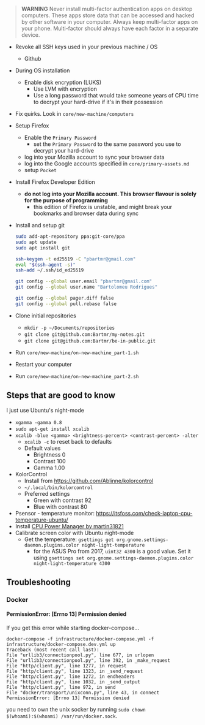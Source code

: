 > **WARNING** Never install multi-factor authentication apps on desktop computers. These apps store data that can be accessed and hacked by other software in your computer. Always keep multi-factor apps on your phone. Multi-factor should always have each factor in a separate device.

- Revoke all SSH keys used in your previous machine / OS
  - Github

- During OS installation
  - Enable disk encryption (LUKS)
    - Use LVM with encryption
    - Use a long password that would take someone years of CPU time to decrypt your hard-drive if it's in their possession

- Fix quirks. Look in `core/new-machine/computers`

- Setup Firefox
  - Enable the `Primary Password`
    - set the `Primary Password` to the same password you use to decrypt your hard-drive
  - log into your Mozilla account to sync your browser data
  - log into the Google accounts specified in `core/primary-assets.md`
  - setup `Pocket`

- Install Firefox Developer Edition
  - **do not log into your Mozilla account. This browser flavour is solely for the purpose of programming**
    - this edition of Firefox is unstable, and might break your bookmarks and browser data during sync

- Install and setup git
  ```bash
  sudo add-apt-repository ppa:git-core/ppa
  sudo apt update
  sudo apt install git

  ssh-keygen -t ed25519 -C "pbartmr@gmail.com"
  eval "$(ssh-agent -s)"
  ssh-add ~/.ssh/id_ed25519

  git config --global user.email "pbartmr@gmail.com"
  git config --global user.name "Bartolomeu Rodrigues"

  git config --global pager.diff false
  git config --global pull.rebase false
  ```

- Clone initial repositories
  - `mkdir -p ~/Documents/repositories`
  - `git clone git@github.com:Bartmr/my-notes.git`
  - `git clone git@github.com:Bartmr/be-in-public.git`

- Run `core/new-machine/on-new-machine_part-1.sh`

- Restart your computer

- Run `core/new-machine/on-new-machine_part-2.sh`

## Steps that are good to know

I just use Ubuntu's night-mode

- `xgamma -gamma 0.8`
- `sudo apt-get install xcalib`
- `xcalib -blue <gamma> <brightness-percent> <contrast-percent> -alter`
  - `xcalib -c` to reset back to defaults
  - Default values
    - Brightness 0
    - Contrast 100
    - Gamma 1.00
- KolorControl
  - Install from <https://github.com/Ablinne/kolorcontrol>
  - `~/.local/bin/kolorcontrol`
  - Preferred settings
    - Green with contrast 92
    - Blue with contrast 80
- Psensor - temperature monitor: <https://itsfoss.com/check-laptop-cpu-temperature-ubuntu/>
- Install [CPU Power Manager by martin31821](https://extensions.gnome.org/extension/945/cpu-power-manager/)
- Calibrate screen color with Ubuntu night-mode
  - Get the temperature: `gsettings get org.gnome.settings-daemon.plugins.color night-light-temperature`
    - for the ASUS Pro from 2017, `uint32 4300` is a good value. Set it using `gsettings set org.gnome.settings-daemon.plugins.color night-light-temperature 4300`

## Troubleshooting

### Docker

#### PermissionError: [Errno 13] Permission denied

If you get this error while starting docker-compose...
```
docker-compose -f infrastructure/docker-compose.yml -f infrastructure/docker-compose.dev.yml up
Traceback (most recent call last):
File "urllib3/connectionpool.py", line 677, in urlopen
File "urllib3/connectionpool.py", line 392, in _make_request
File "http/client.py", line 1277, in request
File "http/client.py", line 1323, in _send_request
File "http/client.py", line 1272, in endheaders
File "http/client.py", line 1032, in _send_output
File "http/client.py", line 972, in send
File "docker/transport/unixconn.py", line 43, in connect
PermissionError: [Errno 13] Permission denied
```
you need to own the unix socker by running `sudo chown $(whoami):$(whoami) /var/run/docker.sock`.